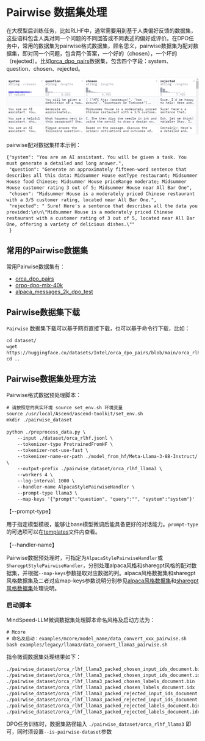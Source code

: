 # Pairwise 数据集处理

在大模型后训练任务，比如RLHF中，通常需要用到基于人类偏好反馈的数据集，这些语料包含人类对同一个问题的不同回答或不同表述的偏好或评价。在DPO任务中，常用的数据集为pairwise格式数据集，顾名思义，pairwise数据集为配对数据集，即对同一个问题，包含两个答案，一个好的（chosen），一个坏的（rejected）。比如[orca_dpo_pairs](https://huggingface.co/datasets/Intel/orca_dpo_pairs)数据集，包含四个字段：system、question、chosen、rejected。

![](../../sources/images/dpo/orca_rlhf.png)

pairwise配对数据集样本示例：

```
{"system": "You are an AI assistant. You will be given a task. You must generate a detailed and long answer.", 
 "question": "Generate an approximately fifteen-word sentence that describes all this data: Midsummer House eatType restaurant; Midsummer House food Chinese; Midsummer House priceRange moderate; Midsummer House customer rating 3 out of 5; Midsummer House near All Bar One", 
 "chosen": "Midsummer House is a moderately priced Chinese restaurant with a 3/5 customer rating, located near All Bar One.", 
 "rejected": " Sure! Here's a sentence that describes all the data you provided:\n\n\"Midsummer House is a moderately priced Chinese restaurant with a customer rating of 3 out of 5, located near All Bar One, offering a variety of delicious dishes.\""
 }
```

## 常用的Pairwise数据集

常用Pairwise数据集有：

- [orca_dpo_pairs](https://huggingface.co/datasets/Intel/orca_dpo_pairs)
- [orpo-dpo-mix-40k](https://huggingface.co/datasets/mlabonne/orpo-dpo-mix-40k)
- [alpaca_messages_2k_dpo_test](https://huggingface.co/datasets/fozziethebeat/alpaca_messages_2k_dpo_test)

## Pairwise数据集下载

`Pairwise` 数据集下载可以基于网页直接下载，也可以基于命令行下载，比如：

```shell
cd dataset/
wget https://huggingface.co/datasets/Intel/orca_dpo_pairs/blob/main/orca_rlhf.jsonl
cd ..
```

## Pairwise数据集处理方法

Pairwise格式数据预处理脚本：

```shell
# 请按照您的真实环境 source set_env.sh 环境变量
source /usr/local/Ascend/ascend-toolkit/set_env.sh
mkdir ./pairwise_dataset

python ./preprocess_data.py \
    --input ./dataset/orca_rlhf.jsonl \
    --tokenizer-type PretrainedFromHF \
    --tokenizer-not-use-fast \
    --tokenizer-name-or-path ./model_from_hf/Meta-Llama-3-8B-Instruct/ \
    --output-prefix ./pairwise_dataset/orca_rlhf_llama3 \
    --workers 4 \
    --log-interval 1000 \
    --handler-name AlpacaStylePairwiseHandler \
    --prompt-type llama3 \
    --map-keys '{"prompt":"question", "query":"", "system":"system"}'
```

【--prompt-type】

用于指定模型模板，能够让base模型微调后能具备更好的对话能力。`prompt-type`的可选项可以在[templates](../../modellink/tasks/preprocess/templates.py)文件内查看。

【--handler-name】

Pairwise数据预处理时，可指定为`AlpacaStylePairwiseHandler`或`SharegptStylePairwiseHandler`，分别处理alpaca风格和sharegpt风格的配对数据集，并根据`--map-keys`参数提取对应数据的列。alpaca风格数据集和sharegpt风格数据集及二者对应map-keys参数说明分别参见[alpaca风格数据集](./alpaca_dataset.md)和[sharegpt风格数据集](./sharegpt_dataset.md)处理说明。

### 启动脚本

MindSpeed-LLM微调数据集处理脚本命名风格及启动方法为：

```shell
# Mcore
# 命名及启动：examples/mcore/model_name/data_convert_xxx_pairwise.sh
bash examples/legacy/llama3/data_convert_llama3_pairwise.sh
```

指令微调数据集处理结果如下：

```shell
./pairwise_dataset/orca_rlhf_llama3_packed_chosen_input_ids_document.bin
./pairwise_dataset/orca_rlhf_llama3_packed_chosen_input_ids_document.idx
./pairwise_dataset/orca_rlhf_llama3_packed_chosen_labels_document.bin
./pairwise_dataset/orca_rlhf_llama3_packed_chosen_labels_document.idx
./pairwise_dataset/orca_rlhf_llama3_packed_rejected_input_ids_document.bin
./pairwise_dataset/orca_rlhf_llama3_packed_rejected_input_ids_document.idx
./pairwise_dataset/orca_rlhf_llama3_packed_rejected_labels_document.bin
./pairwise_dataset/orca_rlhf_llama3_packed_rejected_labels_document.idx
```

DPO任务训练时，数据集路径输入 `./pairwise_dataset/orca_rlhf_llama3` 即可，同时须设置`--is-pairwise-dataset`参数